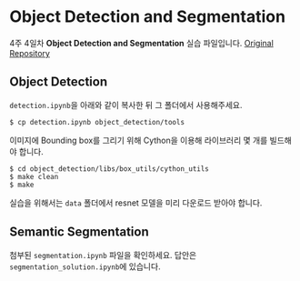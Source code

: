 # Object Detection and Segmentation

4주 4일차 **Object Detection and Segmentation** 실습 파일입니다. [Original Repository](https://github.com/alinlab/0730_detection_segmentation)

## Object Detection

`detection.ipynb`을 아래와 같이 복사한 뒤 그 폴더에서 사용해주세요.

```
$ cp detection.ipynb object_detection/tools
```

이미지에 Bounding box를 그리기 위해 Cython을 이용해 라이브러리 몇 개를 빌드해야 합니다.

```
$ cd object_detection/libs/box_utils/cython_utils
$ make clean
$ make
```

실습을 위해서는 `data` 폴더에서 resnet 모델을 미리 다운로드 받아야 합니다.

## Semantic Segmentation

첨부된 `segmentation.ipynb` 파일을 확인하세요. 답안은 `segmentation_solution.ipynb`에 있습니다.
